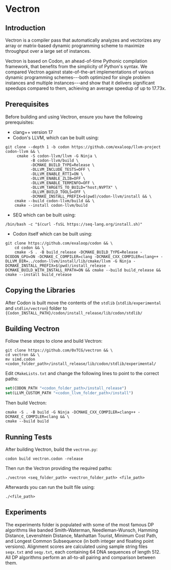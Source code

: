 # Vectron

## Introduction
Vectron is a compiler pass that automatically analyzes and vectorizes any array or matrix-based dynamic programming scheme to maximize throughput over a large set of instances.

Vectron is based on Codon, an ahead-of-time Pythonic compilation framework, that benefits from the simplicity of Python's syntax. We compared Vectron against state-of-the-art implementations of various dynamic programming schemes---both optimized for single problem instances and multiple instances---and show that it delivers significant speedups compared to them, achieving an average speedup of up to 17.73x.

## Prerequisites
Before building and using Vectron, ensure you have the following prerequisites:
- clang++ version 17
- Codon's LLVM, which can be built using:
```
git clone --depth 1 -b codon https://github.com/exaloop/llvm-project codon-llvm && \
     cmake -S codon-llvm/llvm -G Ninja \
           -B codon-llvm/build \
           -DCMAKE_BUILD_TYPE=Release \
           -DLLVM_INCLUDE_TESTS=OFF \
           -DLLVM_ENABLE_RTTI=ON \
           -DLLVM_ENABLE_ZLIB=OFF \
           -DLLVM_ENABLE_TERMINFO=OFF \
           -DLLVM_TARGETS_TO_BUILD="host;NVPTX" \
           -DLLVM_BUILD_TOOLS=OFF \
           -DCMAKE_INSTALL_PREFIX=$(pwd)/codon-llvm/install && \
    cmake --build codon-llvm/build && \
    cmake --install codon-llvm/build
```
- SEQ which can be built using:
```
/bin/bash -c "$(curl -fsSL https://seq-lang.org/install.sh)"
```
- Codon itself which can be built using:
```
git clone https://github.com/exaloop/codon && \
    cd codon && \
    cmake -S . -B build_release -DCMAKE_BUILD_TYPE=Release -DCODON_GPU=ON -DCMAKE_C_COMPILER=clang -DCMAKE_CXX_COMPILER=clang++ -DLLVM_DIR=../codon-llvm/install/lib/cmake/llvm -G Ninja -DCMAKE_INSTALL_PREFIX=$(pwd)/install_release -DCMAKE_BUILD_WITH_INSTALL_RPATH=ON && cmake --build build_release && cmake --install build_release
```

## Copying the Libraries
After Codon is built move the contents of the ```stdlib``` (```stdlib/experimental``` and ```stdlin/vectron```) folder to ```{Codon_INSTALL_PATH}/codon/install_release/lib/codon/stdlib/```

## Building Vectron
Follow these steps to clone and build Vectron:
```
git clone https://github.com/0xTCG/vectron && \
cd vectron && \
mv simd.codon <codon_folder_path>/install_release/lib/codon/stdlib/experimental/
```
Edit `CMakeLists.txt` and change the following lines to point to the correct paths:
```cmake
set(CODON_PATH "<codon_folder_path>/install_release")
set(LLVM_CUSTOM_PATH "<codon_llvm_folder_path>/install")
```
Then build Vectron:
```
cmake -S . -B build -G Ninja -DCMAKE_CXX_COMPILER=clang++ -DCMAKE_C_COMPILER=clang && \
cmake --build build
```

## Running Tests
After building Vectron, build the `vectron.py`:
```
codon build vectron.codon -release
```
Then run the Vectron providing the required paths:
```
./vectron <seq_folder_path> <vectron_folder_path> <file_path>
```
Afterwards you can run the built file using:
```
./<file_path>
```

## Experiments
The experiments folder is populated with some of the most famous DP algorithms like banded Smith-Waterman, Needleman-Wunsch, Hamming Distance, Levenshtein Distance, Manhattan Tourist, Minimum Cost Path, and Longest Common Subsequence (in both integer and floating point versions). Alignment scores are calculated using sample string files `seqx.txt` and `seqy.txt`, each containing 64 DNA sequences of length 512. All DP algorithms perform an all-to-all pairing and comparison between them. 
